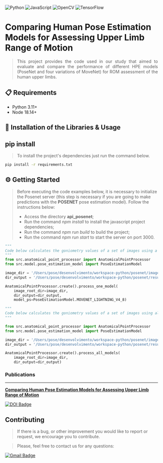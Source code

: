 ![Python](https://img.shields.io/badge/python-3670A0?style=for-the-badge&logo=python&logoColor=ffdd54) 	![JavaScript](https://img.shields.io/badge/javascript-%23323330.svg?style=for-the-badge&logo=javascript&logoColor=%23F7DF1E) ![OpenCV](https://img.shields.io/badge/opencv-%23white.svg?style=for-the-badge&logo=opencv&logoColor=white) ![TensorFlow](https://img.shields.io/badge/TensorFlow-%23FF6F00.svg?style=for-the-badge&logo=TensorFlow&logoColor=white)

# Comparing Human Pose Estimation Models for Assessing Upper Limb Range of Motion
> <p align="justify">This project provides the code used in our study that aimed to evaluate and compare the performance of different HPE models (PoseNet and four variations of MoveNet) for ROM assessment of the human upper limbs.
</p>

## 📋 Requirements

* Python 3.11+
* Node 18.14+
  
## 🧰 Installation of the Libraries & Usage
## pip install
> To install the project's dependencies just run the command below.
```sh
pip install -r requirements.txt
```

## ⚙️ Getting Started
> Before executing the code examples below, it is necessary to initialize the Posenet server (this step is necessary if you are going to make predictions with the **POSENET** pose estimation model). Follow the instructions below:
>* Access the directory **api_posenet**;
>* Run the command <i>npm install</i> to install the javascript project dependencies;
>* Run the command <i>npm run build</i> to build the project;
>* Run the command <i>npm run start</i> to start the server on port 3000. 

```python
"""
Code below calculates the goniometry values of a set of images using a specific pose estimation model.
"""
from src.anatomical_point_processor import AnatomicalPointProcessor
from src.model.pose_estimation_model import PoseEstimationModel

image_dir = '/Users/pose/desenvolvimento/workspace-python/posenet/images'
dir_output = '/Users/pose/desenvolvimento/workspace-python/posenet/results'

AnatomicalPointProcessor.create().process_one_model(
    image_root_dir=image_dir,
    dir_output=dir_output,
    model_ps=PoseEstimationModel.MOVENET_LIGHTNING_V4_8)
```

```python
"""
Code below calculates the goniometry values of a set of images using all pose estimation model.
"""

from src.anatomical_point_processor import AnatomicalPointProcessor
from src.model.pose_estimation_model import PoseEstimationModel

image_dir = '/Users/pose/desenvolvimento/workspace-python/posenet/images'
dir_output = '/Users/pose/desenvolvimento/workspace-python/posenet/results'

AnatomicalPointProcessor.create().process_all_models(
    image_root_dir=image_dir,
    dir_output=dir_output)
```

### Publications
---
**[Comparing Human Pose Estimation Models for Assessing Upper Limb Range of Motion](https://doi.org/10.3390/s24247983)**

[![DOI Badge](https://img.shields.io/badge/DOI-10.3390%2Fs24247983-brightgreen?style=flat-square&logo=DOI&logoColor=white&link=https://doi.org/10.3390/s24247983)](https://doi.org/10.3390/s24247983)

## Contributing
>If there is a bug, or other improvement you would like to report or request, we encourage you to contribute.

>Please, feel free to contact us for any questions:

[![Gmail Badge](https://img.shields.io/badge/-ariel.teles@ifma.edu.br-c14438?style=flat-square&logo=Gmail&logoColor=white&link=mailto:ariel.teles@ifma.edu.br)](mailto:ariel.teles@ifma.edu.br)